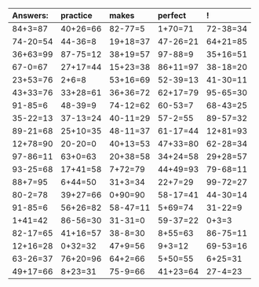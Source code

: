 | Answers: | practice | makes | perfect | ! |
| :--- | :--- | :--- | :--- | :--- |
| 84+3=87 | 40+26=66 | 82-77=5 | 1+70=71 | 72-38=34 | 
| 74-20=54 | 44-36=8 | 19+18=37 | 47-26=21 | 64+21=85 | 
| 36+63=99 | 87-75=12 | 38+19=57 | 97-88=9 | 35+16=51 | 
| 67-0=67 | 27+17=44 | 15+23=38 | 86+11=97 | 38-18=20 | 
| 23+53=76 | 2+6=8 | 53+16=69 | 52-39=13 | 41-30=11 | 
| 43+33=76 | 33+28=61 | 36+36=72 | 62+17=79 | 95-65=30 | 
| 91-85=6 | 48-39=9 | 74-12=62 | 60-53=7 | 68-43=25 | 
| 35-22=13 | 37-13=24 | 40-11=29 | 57-2=55 | 89-57=32 | 
| 89-21=68 | 25+10=35 | 48-11=37 | 61-17=44 | 12+81=93 | 
| 12+78=90 | 20-20=0 | 40+13=53 | 47+33=80 | 62-28=34 | 
| 97-86=11 | 63+0=63 | 20+38=58 | 34+24=58 | 29+28=57 | 
| 93-25=68 | 17+41=58 | 7+72=79 | 44+49=93 | 79-68=11 | 
| 88+7=95 | 6+44=50 | 31+3=34 | 22+7=29 | 99-72=27 | 
| 80-2=78 | 39+27=66 | 0+90=90 | 58-17=41 | 44-30=14 | 
| 91-85=6 | 56+26=82 | 58-47=11 | 5+69=74 | 31-22=9 | 
| 1+41=42 | 86-56=30 | 31-31=0 | 59-37=22 | 0+3=3 | 
| 82-17=65 | 41+16=57 | 38-8=30 | 8+55=63 | 86-75=11 | 
| 12+16=28 | 0+32=32 | 47+9=56 | 9+3=12 | 69-53=16 | 
| 63-26=37 | 76+20=96 | 64+2=66 | 5+50=55 | 6+25=31 | 
| 49+17=66 | 8+23=31 | 75-9=66 | 41+23=64 | 27-4=23 | 
